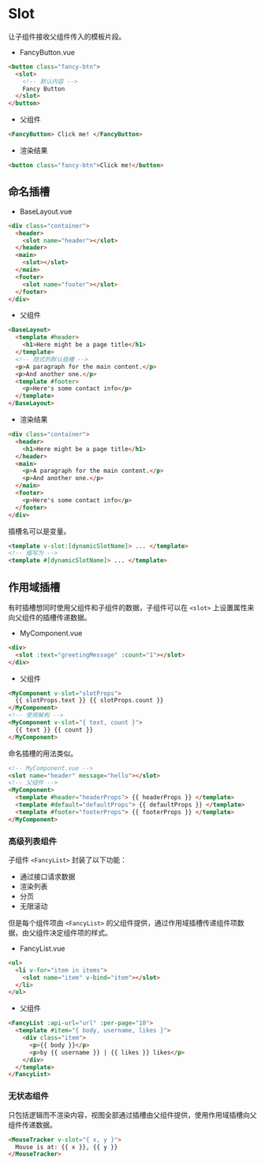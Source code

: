 # Slot

让子组件接收父组件传入的模板片段。

- FancyButton.vue

```html
<button class="fancy-btn">
  <slot>
    <!-- 默认内容 -->
    Fancy Button
  </slot>
</button>
```

- 父组件

```html
<FancyButton> Click me! </FancyButton>
```

- 渲染结果

```html
<button class="fancy-btn">Click me!</button>
```

## 命名插槽

- BaseLayout.vue

```html
<div class="container">
  <header>
    <slot name="header"></slot>
  </header>
  <main>
    <slot></slot>
  </main>
  <footer>
    <slot name="footer"></slot>
  </footer>
</div>
```

- 父组件

```html
<BaseLayout>
  <template #header>
    <h1>Here might be a page title</h1>
  </template>
  <!-- 隐式的默认插槽 -->
  <p>A paragraph for the main content.</p>
  <p>And another one.</p>
  <template #footer>
    <p>Here's some contact info</p>
  </template>
</BaseLayout>
```

- 渲染结果

```html
<div class="container">
  <header>
    <h1>Here might be a page title</h1>
  </header>
  <main>
    <p>A paragraph for the main content.</p>
    <p>And another one.</p>
  </main>
  <footer>
    <p>Here's some contact info</p>
  </footer>
</div>
```

插槽名可以是变量。

```html
<template v-slot:[dynamicSlotName]> ... </template>
<!-- 缩写为 -->
<template #[dynamicSlotName]> ... </template>
```

## 作用域插槽

有时插槽想同时使用父组件和子组件的数据，子组件可以在 `<slot>` 上设置属性来向父组件的插槽传递数据。

- MyComponent.vue

```html
<div>
  <slot :text="greetingMessage" :count="1"></slot>
</div>
```

- 父组件

```html
<MyComponent v-slot="slotProps">
  {{ slotProps.text }} {{ slotProps.count }}
</MyComponent>
<!-- 使用解构 -->
<MyComponent v-slot="{ text, count }">
  {{ text }} {{ count }}
</MyComponent>
```

命名插槽的用法类似。

```html
<!-- MyComponent.vue -->
<slot name="header" message="hello"></slot>
<!-- 父组件 -->
<MyComponent>
  <template #header="headerProps"> {{ headerProps }} </template>
  <template #default="defaultProps"> {{ defaultProps }} </template>
  <template #footer="footerProps"> {{ footerProps }} </template>
</MyComponent>
```

### 高级列表组件

子组件 `<FancyList>` 封装了以下功能：

- 通过接口请求数据
- 渲染列表
- 分页
- 无限滚动

但是每个组件项由 `<FancyList>` 的父组件提供，通过作用域插槽传递组件项数据，由父组件决定组件项的样式。

- FancyList.vue

```html
<ul>
  <li v-for="item in items">
    <slot name="item" v-bind="item"></slot>
  </li>
</ul>
```

- 父组件

```html
<FancyList :api-url="url" :per-page="10">
  <template #item="{ body, username, likes }">
    <div class="item">
      <p>{{ body }}</p>
      <p>by {{ username }} | {{ likes }} likes</p>
    </div>
  </template>
</FancyList>
```

### 无状态组件

只包括逻辑而不渲染内容，视图全部通过插槽由父组件提供，使用作用域插槽向父组件传递数据。

```html
<MouseTracker v-slot="{ x, y }">
  Mouse is at: {{ x }}, {{ y }}
</MouseTracker>
```
